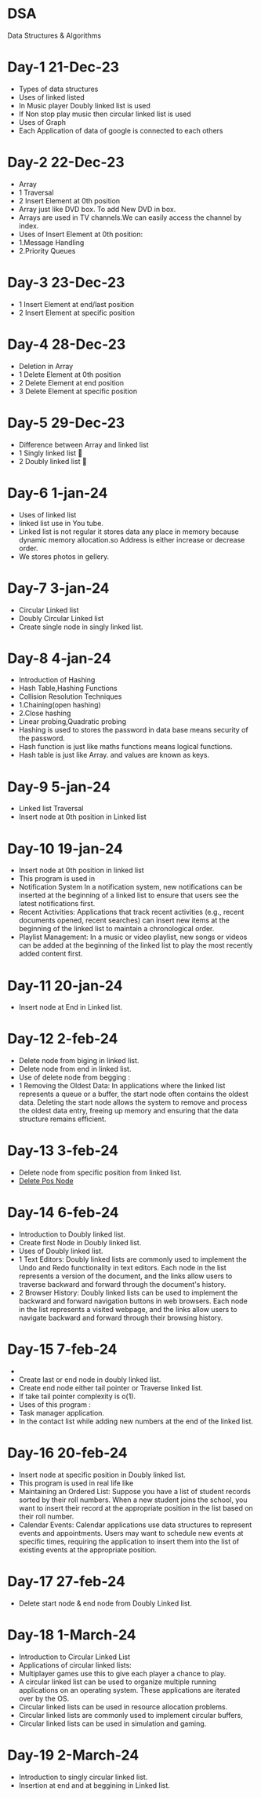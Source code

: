 # DSA
Data Structures & Algorithms
# Day-1 21-Dec-23
- Types of data structures
- Uses of linked listed
- In Music player Doubly linked list is used
- If Non stop play music  then circular linked list is used
- Uses of Graph
- Each Application of data of google is connected to each others
# Day-2 22-Dec-23
- Array
- 1 Traversal
- 2 Insert Element at 0th position
- Array just like DVD box. To add New DVD in box.
- Arrays are used in TV channels.We can easily access the channel by index. 
- Uses of Insert Element at 0th position:
- 1.Message Handling
- 2.Priority Queues
# Day-3 23-Dec-23
- 1 Insert Element at end/last position
- 2 Insert Element at specific position
# Day-4 28-Dec-23
- Deletion in Array
- 1 Delete Element at 0th position
- 2 Delete Element at end position
- 3 Delete Element at specific position
# Day-5 29-Dec-23
- Difference between Array and linked list
- 1 Singly linked list 🔗
- 2 Doubly linked list 🔗
# Day-6 1-jan-24
- Uses of linked list
- linked list use in You tube.
- Linked list is not regular  it stores data any place in memory
  because dynamic memory allocation.so Address is either increase or decrease order.
- We stores photos in gellery.
# Day-7 3-jan-24
- Circular Linked list
- Doubly Circular Linked list
- Create single node in singly linked list.
# Day-8 4-jan-24
- Introduction of Hashing
- Hash Table,Hashing Functions
- Collision Resolution Techniques
- 1.Chaining(open hashing)
- 2.Close hashing
- Linear probing,Quadratic probing
- Hashing is used to stores the password in data base
  means security of the password.
- Hash function is just like maths functions means logical functions.
- Hash table is just like Array. and values are known as keys.
# Day-9 5-jan-24
- Linked list Traversal
- Insert  node at 0th position in Linked list
# Day-10 19-jan-24
- Insert node at 0th position in linked list
- This program is used in
- Notification System
  In a notification system, new notifications can be inserted at the beginning of
  a linked list to ensure that users see the latest notifications first.
- Recent Activities:
  Applications that track recent activities (e.g., recent documents opened, recent searches) can insert
  new items at the beginning of the linked list to maintain a chronological order.
- Playlist Management:
  In a music or video playlist, new songs or videos can be added at the beginning
  of the linked list to play the most recently added content first.
# Day-11 20-jan-24
-  Insert  node at End  in Linked list.
# Day-12 2-feb-24
- Delete node from biging in linked list.
- Delete node from end in linked list.
- Use of delete node from begging :
-  1 Removing the Oldest Data: In applications where the linked list represents a queue or a buffer,
    the start node often contains the oldest data. Deleting the start node allows the system to
    remove and process the oldest data entry, freeing up memory and ensuring that the data structure remains efficient.

# Day-13 3-feb-24
- Delete node from specific position from linked list.
- [Delete Pos Node](https://github.com/mochi-vidhi/DSA/blob/main/LinkedList/Deleteposnode.c)
# Day-14 6-feb-24
- Introduction to Doubly linked list.
- Create first Node in Doubly linked list.
- Uses of Doubly linked list.
- 1 Text Editors: Doubly linked lists are commonly used to implement the Undo and Redo functionality in text editors.
  Each node in the list represents a version of the document, and the links allow users to traverse backward and
  forward through the document's history.
- 2 Browser History: Doubly linked lists can be used to implement the backward and forward navigation buttons in
   web browsers. Each node in the list represents a visited webpage, and the links allow users to navigate
  backward and forward through their browsing history.
 # Day-15 7-feb-24
 -
 - Create last or end node in doubly linked list.
 - Create end node either tail pointer or Traverse  linked list.
 - If take tail pointer complexity is o(1).
 - Uses of this program :
 - Task manager application.
 - In the contact list  while adding new numbers at the end of the linked list.
# Day-16 20-feb-24
- Insert node at specific position in Doubly linked list.
- This program is used in real life like 
- Maintaining an Ordered List: Suppose you have a list of student records sorted by their roll numbers. When a new student joins the school,
  you want to insert their record at the appropriate position in the list based on their roll number.
- Calendar Events: Calendar applications use data structures to represent events and appointments. Users may want to schedule new events at specific times,
  requiring the application to insert them into the list of existing events at the appropriate position.
# Day-17 27-feb-24
- Delete  start node & end node from Doubly Linked list.
# Day-18 1-March-24
- Introduction to Circular Linked List
- Applications of circular linked lists:
- Multiplayer games use this to give each player a chance to play.
- A circular linked list can be used to organize multiple running applications on an operating system. These applications are iterated over by the OS.
- Circular linked lists can be used in resource allocation problems.
- Circular linked lists are commonly used to implement circular buffers,
- Circular linked lists can be used in simulation and gaming.
# Day-19 2-March-24
- Introduction to singly circular linked list.
- Insertion at end and at beggining in Linked list.

